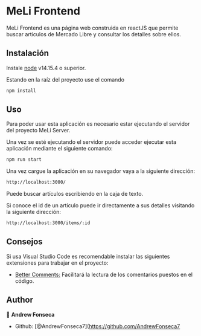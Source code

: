 # MeLi Frontend

MeLi Frontend es una página web construida en reactJS que permite buscar artículos de Mercado Libre y consultar los detalles sobre ellos.

## Instalación

Instale [node](https://nodejs.org/es/)  v14.15.4 o superior.

Estando en la raíz del proyecto use el comando

```bash
npm install 
```

## Uso

Para poder usar esta aplicación es necesario estar ejecutando el servidor del proyecto MeLi Server.

Una vez se esté ejecutando el servidor puede acceder ejecutar esta aplicación mediante el siguiente comando:
```bash
npm run start
```

Una vez cargue la aplicación en su navegador vaya a la siguiente dirección:
```bash
http://localhost:3000/
```

Puede buscar artículos escribiendo en la caja de texto.

Si conoce el id de un artículo puede ir directamente a sus detalles visitando la siguiente dirección:
```bash
http://localhost:3000/items/:id
```

## Consejos

Si usa Visual Studio Code es recomendable instalar las siguientes extensiones para trabajar en el proyecto:

* [Better Comments:](https://marketplace.visualstudio.com/items?itemName=aaron-bond.better-comments) Facilitará la lectura de los comentarios puestos en el código. ​


## Author

👤 **Andrew Fonseca**

- Github: [@AndrewFonseca7](https://github.com/AndrewFonseca7
